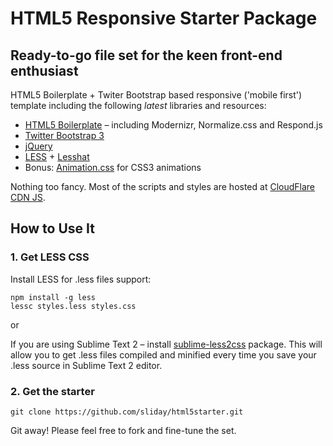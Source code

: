 # HTML5 Responsive Starter Package

## Ready-to-go file set for the keen front-end enthusiast

HTML5 Boilerplate + Twiter Bootstrap based responsive ('mobile first') template including the following *latest* libraries and resources:

- [HTML5 Boilerplate](http://html5boilerplate.com) – including Modernizr, Normalize.css and Respond.js
- [Twitter Bootstrap 3](http://getbootstrap.com)
- [jQuery](http://jquery.com)
- [LESS](http://lesscss.org) + [Lesshat](http://lesshat.com)
- Bonus: [Animation.css](www.justinaguilar.com/animations/index.html#how) for CSS3 animations

Nothing too fancy. Most of the scripts and styles are hosted at [CloudFlare CDN JS](cdnjs.cloudflare.com).

## How to Use It

### 1. Get LESS CSS

Install LESS for .less files support:

    npm install -g less
    lessc styles.less styles.css

or 

If you are using Sublime Text 2 – install [sublime-less2css](https://github.com/timdouglas/sublime-less2css) package. This will allow you to get .less files compiled and minified every time you save your .less source in Sublime Text 2 editor.

### 2. Get the starter

    git clone https://github.com/sliday/html5starter.git
    
Git away! Please feel free to fork and fine-tune the set.



